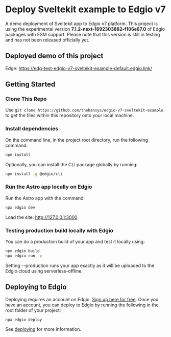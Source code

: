 # Deploy Sveltekit example to Edgio v7

A demo deployment of Sveltekit app to Edgio v7 platform. 
This project is using the experimental version **7.1.2-next-1692303882-f106e67.0** of Edgio packages with ESM support. 
Please note that this version is still in testing and has not been released officially yet.

## Deployed demo of this project

Edge: https://edg-test-edgio-v7-sveltekit-example-default.edgio.link/

## Getting Started

### Clone This Repo

Use `git clone https://github.com/thehansys/edgio-v7-sveltekit-example` to get the files within this repository onto your local machine.

### Install dependencies

On the command line, in the project root directory, run the following command:

```bash
npm install
```
Optionally, you can install the CLI package globally by running:
```bash
npm install -g @edgio/cli
```

### Run the Astro app locally on Edgio

Run the Astro app with the command:

```bash
npx edgio dev
```

Load the site: http://127.0.0.1:3000

### Testing production build locally with Edgio

You can do a production build of your app and test it locally using:

```bash
npx edgio build
npx edgio run -p
```

Setting --production runs your app exactly as it will be uploaded to the Edgio cloud using serverless-offline.

## Deploying to Edgio

Deploying requires an account on Edgio. [Sign up here for free](https://edgio.app/signup). Once you have an account, you can deploy to Edgio by running the following in the root folder of your project:

```bash
npx edgio deploy
```

See [deploying](https://docs.edg.io/guides/v7/basics/deployments) for more information.
